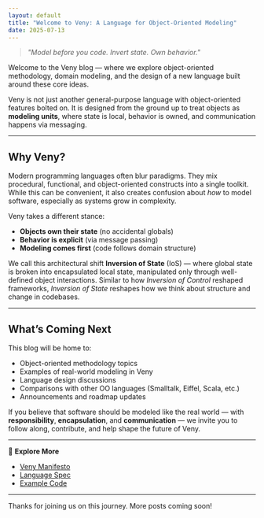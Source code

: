```yaml
---
layout: default
title: "Welcome to Veny: A Language for Object-Oriented Modeling"
date: 2025-07-13
---
```


> *"Model before you code. Invert state. Own behavior."*

Welcome to the Veny blog — where we explore object-oriented methodology, domain modeling, and the design of a new language built around these core ideas.

Veny is not just another general-purpose language with object-oriented features bolted on. It is designed from the ground up to treat objects as **modeling units**, where state is local, behavior is owned, and communication happens via messaging.

---

## Why Veny?

Modern programming languages often blur paradigms. They mix procedural, functional, and object-oriented constructs into a single toolkit. While this can be convenient, it also creates confusion about *how* to model software, especially as systems grow in complexity.

Veny takes a different stance:

- **Objects own their state** (no accidental globals)
- **Behavior is explicit** (via message passing)
- **Modeling comes first** (code follows domain structure)

We call this architectural shift **Inversion of State** (IoS) — where global state is broken into encapsulated local state, manipulated only through well-defined object interactions. Similar to how *Inversion of Control* reshaped frameworks, *Inversion of State* reshapes how we think about structure and change in codebases.

---

## What’s Coming Next

This blog will be home to:

- Object-oriented methodology topics
- Examples of real-world modeling in Veny
- Language design discussions
- Comparisons with other OO languages (Smalltalk, Eiffel, Scala, etc.)
- Announcements and roadmap updates

If you believe that software should be modeled like the real world — with **responsibility**, **encapsulation**, and **communication** — we invite you to follow along, contribute, and help shape the future of Veny.

---

🧭 **Explore More**
- [Veny Manifesto](https://www.venylang.org/manifesto)
- [Language Spec](https://www.venylang.org/language-spec)
- [Example Code](https://github.com/veny-lang/compiler-core/tree/main/examples)

---

Thanks for joining us on this journey. More posts coming soon!
